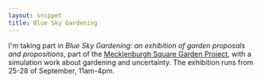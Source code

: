 ```yaml
---
layout: snippet
title: Blue Sky Gardening
---
```


I'm taking part in *Blue Sky Gardening: an exhibition of garden proposals and propositions*, part of the [Mecklenburgh Square Garden Project](http://mecklenburghsquaregarden.org.uk/art/), with a simulation work about gardening and uncertainty. The exhibition runs from 25-28 of September, 11am-4pm.